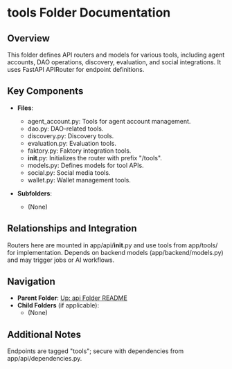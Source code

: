 # tools Folder Documentation

## Overview
This folder defines API routers and models for various tools, including agent accounts, DAO operations, discovery, evaluation, and social integrations. It uses FastAPI APIRouter for endpoint definitions.

## Key Components
- **Files**:
  - agent_account.py: Tools for agent account management.
  - dao.py: DAO-related tools.
  - discovery.py: Discovery tools.
  - evaluation.py: Evaluation tools.
  - faktory.py: Faktory integration tools.
  - __init__.py: Initializes the router with prefix "/tools".
  - models.py: Defines models for tool APIs.
  - social.py: Social media tools.
  - wallet.py: Wallet management tools.

- **Subfolders**:
  - (None)

## Relationships and Integration
Routers here are mounted in app/api/__init__.py and use tools from app/tools/ for implementation. Depends on backend models (app/backend/models.py) and may trigger jobs or AI workflows.

## Navigation
- **Parent Folder**: [Up: api Folder README](../README.md)
- **Child Folders** (if applicable): 
  - (None)

## Additional Notes
Endpoints are tagged "tools"; secure with dependencies from app/api/dependencies.py.
